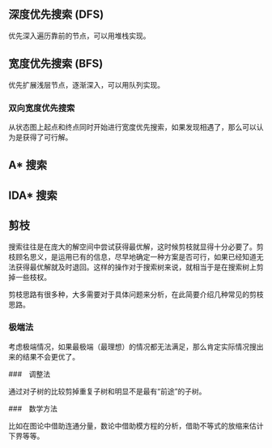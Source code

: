 ## 深度优先搜索 (DFS)
优先深入遍历靠前的节点，可以用堆栈实现。

## 宽度优先搜索 (BFS)
优先扩展浅层节点，逐渐深入，可以用队列实现。

### 双向宽度优先搜索
从状态图上起点和终点同时开始进行宽度优先搜索，如果发现相遇了，那么可以认为是获得了可行解。

## A* 搜索

## IDA* 搜索

## 剪枝

搜索往往是在庞大的解空间中尝试获得最优解，这时候剪枝就显得十分必要了。剪枝顾名思义，是运用已有的信息，尽早地确定一种方案是否可行，如果已经知道无法获得最优解就及时退回。这样的操作对于搜索树来说，就相当于是在搜索树上剪掉一些枝杈。

剪枝思路有很多种，大多需要对于具体问题来分析，在此简要介绍几种常见的剪枝思路。

### 极端法

考虑极端情况，如果最极端（最理想）的情况都无法满足，那么肯定实际情况搜出来的结果不会更优了。

###　调整法

通过对子树的比较剪掉重复子树和明显不是最有“前途”的子树。

###　数学方法

比如在图论中借助连通分量，数论中借助模方程的分析，借助不等式的放缩来估计下界等等。